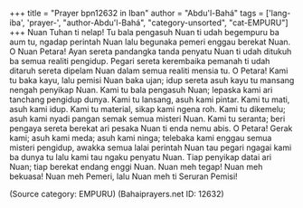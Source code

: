 +++
title = "Prayer bpn12632 in Iban"
author = "Abdu'l-Bahá"
tags = ['lang-iba', 'prayer-', "author-Abdu'l-Bahá", "category-unsorted", "cat-EMPURU"]
+++
Nuan Tuhan ti nelap! Tu bala pengasuh Nuan ti udah begempuru ba aum tu, ngadap perintah Nuan lalu begunaka pemeri enggau berekat Nuan. O Nuan Petara! Ayan sereta pandangka tanda penyatu Nuan ti udah ditukuh ba semua realiti pengidup. Pegari sereta kerembaika pemanah ti udah ditaruh sereta dipelam Nuan dalam semua realiti mensia tu.
O Petara! Kami tu baka kayu, lalu pemisi Nuan baka ujan; idup sereta asuh kayu tu mansang nengah penyikap Nuan. Kami tu bala pengasuh Nuan; lepaska kami ari tanchang pengidup dunya. Kami tu lansang, asuh kami pintar. Kami tu mati, asuh kami idup. Kami tu material, sikap kami ngena roh. Kami tu dikemelu; asuh kami nyadi pangan semak semua misteri Nuan. Kami tu seranta; beri pengaya sereta berekat ari pesaka Nuan ti enda nemu abis. O Petara! Gerak kami; asuh kami meda; asuh kami ninga; telebaka kami enggau semua misteri pengidup, awakka semua lalai perintah Nuan tau pegari ngagai kami ba dunya tu lalu kami tau ngaku penyatu Nuan. Tiap penyikap datai ari Nuan; tiap berekat endang enggi Nuan.
	Nuan	meh	tegap!	Nuan	meh	bekuasa!	Nuan	meh
Pemeri, lalu Nuan meh ti Seruran Pemisi!

(Source category: EMPURU)
(Bahaiprayers.net ID: 12632)

